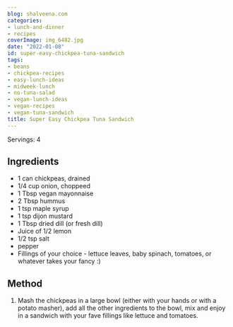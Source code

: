 ```yaml
---
blog: shalveena.com
categories:
- lunch-and-dinner
- recipes
coverImage: img_6482.jpg
date: "2022-01-08"
id: super-easy-chickpea-tuna-sandwich
tags:
- beans
- chickpea-recipes
- easy-lunch-ideas
- midweek-lunch
- no-tuna-salad
- vegan-lunch-ideas
- vegan-recipes
- vegan-tuna-sandwich
title: Super Easy Chickpea Tuna Sandwich
---
```


Servings: 4

## Ingredients

- 1 can chickpeas, drained
- 1/4 cup onion, choppeed
- 1 Tbsp vegan mayonnaise
- 2 Tbsp hummus
- 1 tsp maple syrup
- 1 tsp dijon mustard
- 1 Tbsp dried dill (or fresh dill)
- Juice of 1/2 lemon
- 1/2 tsp salt
- pepper
- Fillings of your choice - lettuce leaves, baby spinach, tomatoes, or whatever takes your fancy :)

## Method

1. Mash the chickpeas in a large bowl (either with your hands or with a potato masher), add all the other ingredients to the bowl, mix and enjoy in a sandwich with your fave fillings like lettuce and tomatoes.
